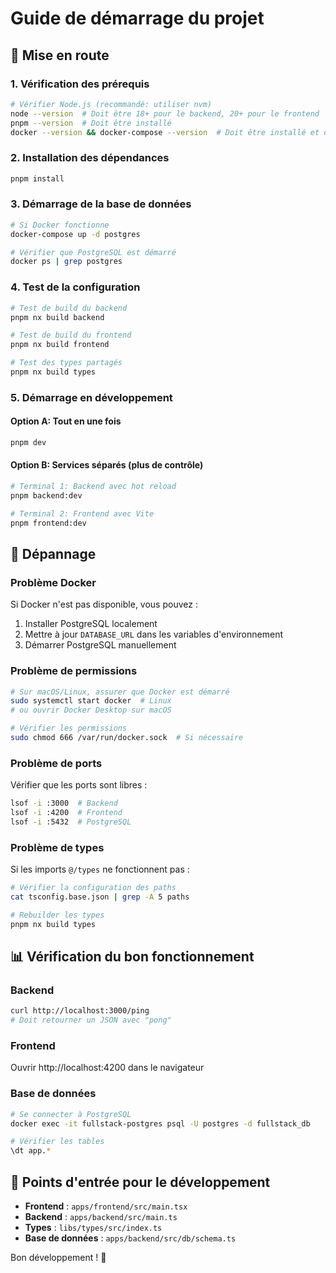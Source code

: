 # Guide de démarrage du projet

## 🚀 Mise en route

### 1. Vérification des prérequis

```bash
# Vérifier Node.js (recommandé: utiliser nvm)
node --version  # Doit être 18+ pour le backend, 20+ pour le frontend
pnpm --version  # Doit être installé
docker --version && docker-compose --version  # Doit être installé et démarré
```

### 2. Installation des dépendances

```bash
pnpm install
```

### 3. Démarrage de la base de données

```bash
# Si Docker fonctionne
docker-compose up -d postgres

# Vérifier que PostgreSQL est démarré
docker ps | grep postgres
```

### 4. Test de la configuration

```bash
# Test de build du backend
pnpm nx build backend

# Test de build du frontend
pnpm nx build frontend

# Test des types partagés
pnpm nx build types
```

### 5. Démarrage en développement

#### Option A: Tout en une fois

```bash
pnpm dev
```

#### Option B: Services séparés (plus de contrôle)

```bash
# Terminal 1: Backend avec hot reload
pnpm backend:dev

# Terminal 2: Frontend avec Vite
pnpm frontend:dev
```

## 🔧 Dépannage

### Problème Docker

Si Docker n'est pas disponible, vous pouvez :

1. Installer PostgreSQL localement
2. Mettre à jour `DATABASE_URL` dans les variables d'environnement
3. Démarrer PostgreSQL manuellement

### Problème de permissions

```bash
# Sur macOS/Linux, assurer que Docker est démarré
sudo systemctl start docker  # Linux
# ou ouvrir Docker Desktop sur macOS

# Vérifier les permissions
sudo chmod 666 /var/run/docker.sock  # Si nécessaire
```

### Problème de ports

Vérifier que les ports sont libres :

```bash
lsof -i :3000  # Backend
lsof -i :4200  # Frontend
lsof -i :5432  # PostgreSQL
```

### Problème de types

Si les imports `@/types` ne fonctionnent pas :

```bash
# Vérifier la configuration des paths
cat tsconfig.base.json | grep -A 5 paths

# Rebuilder les types
pnpm nx build types
```

## 📊 Vérification du bon fonctionnement

### Backend

```bash
curl http://localhost:3000/ping
# Doit retourner un JSON avec "pong"
```

### Frontend

Ouvrir http://localhost:4200 dans le navigateur

### Base de données

```bash
# Se connecter à PostgreSQL
docker exec -it fullstack-postgres psql -U postgres -d fullstack_db

# Vérifier les tables
\dt app.*
```

## 🎯 Points d'entrée pour le développement

- **Frontend** : `apps/frontend/src/main.tsx`
- **Backend** : `apps/backend/src/main.ts`
- **Types** : `libs/types/src/index.ts`
- **Base de données** : `apps/backend/src/db/schema.ts`

Bon développement ! 🚀

